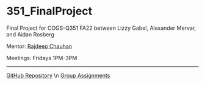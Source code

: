 # 351_FinalProject

Final Project for COGS-Q351 FA22 between Lizzy Gabel, Alexander Mervar, and Aidan Rosberg

Mentor: [Rajdeep Chauhan](rajchauh@iu.edu)

Meetings: Fridays 1PM-3PM

-----
[GitHub Repository](https://github.com/alexandermervar/351_FinalProject) \n
[Group Assignments](https://docs.google.com/spreadsheets/d/15mvKIgBTQx9gh6c_echjIEnvzqAiBFYBT1i4rZBNG1s/edit#gid=0)
